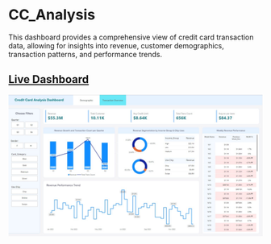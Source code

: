 # CC_Analysis
This dashboard provides a comprehensive view of credit card transaction data, allowing for insights into revenue, customer demographics, transaction patterns, and performance trends. 


## [Live Dashboard](https://app.powerbi.com/view?r=eyJrIjoiZmQ2NjJmYmUtYTRhMC00N2I3LThmYWYtNDZlZTQ0MjQ3MjVhIiwidCI6ImM2ZTU0OWIzLTVmNDUtNDAzMi1hYWU5LWQ0MjQ0ZGM1YjJjNCJ9)

![Transction Overview](https://github.com/RoyDip-Shuvo/CC-Analysis/blob/main/Image/Github/Transction%20Overview.jpg)
